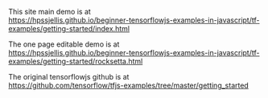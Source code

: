 

This site main demo is at   
https://hpssjellis.github.io/beginner-tensorflowjs-examples-in-javascript/tf-examples/getting-started/index.html


The one page editable demo is at   
https://hpssjellis.github.io/beginner-tensorflowjs-examples-in-javascript/tf-examples/getting-started/rocksetta.html


The original tensorflowjs github is at  
https://github.com/tensorflow/tfjs-examples/tree/master/getting_started
